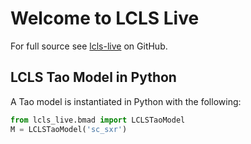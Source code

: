 # Welcome to LCLS Live

For full source see [lcls-live](https://github.com/slaclab/lcls-live) on GitHub.

## LCLS Tao Model in Python


A Tao model is instantiated in Python with the following:

```python
from lcls_live.bmad import LCLSTaoModel
M = LCLSTaoModel('sc_sxr')
```


